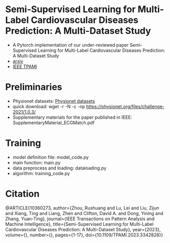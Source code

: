 Semi-Supervised Learning for Multi-Label Cardiovascular Diseases Prediction: A Multi-Dataset Study
=
* A Pytorch implementation of our under-reviewed paper 
Semi-Supervised Learning for Multi-Label Cardiovascular Diseases Prediction: A Multi-Dataset Study
* [arxiv](https://arxiv.org/abs/2306.10494)
* [IEEE TPAMI](https://ieeexplore.ieee.org/document/10360273)
# Preliminaries
* Physionet datasets: [Physionet datasets]([https://bcmi.sjtu.edu.cn/~seed/index.html](https://physionet.org/content/challenge-2021/1.0.3/))
* quick download: wget -r -N -c -np https://physionet.org/files/challenge-2021/1.0.3/
* Supplementary materials for the paper published in IEEE: SupplementaryMaterial_ECGMatch.pdf
# Training 
* model definition file: model_code.py 
* main function: main.py
* data preprocess and loading: dataloading.py
* algorithm: training_code.py
# Citation
@ARTICLE{10360273,
  author={Zhou, Rushuang and Lu, Lei and Liu, Zijun and Xiang, Ting and Liang, Zhen and Clifton, David A. and Dong, Yining and Zhang, Yuan-Ting},
  journal={IEEE Transactions on Pattern Analysis and Machine Intelligence}, 
  title={Semi-Supervised Learning for Multi-Label Cardiovascular Diseases Prediction: A Multi-Dataset Study}, 
  year={2023},
  volume={},
  number={},
  pages={1-17},
  doi={10.1109/TPAMI.2023.3342828}}
